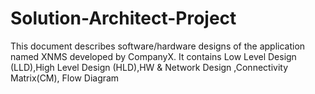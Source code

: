 # Solution-Architect-Project
This document describes software/hardware designs of the application named XNMS developed by CompanyX. It contains Low Level Design (LLD),High Level Design (HLD),HW &amp; Network Design ,Connectivity Matrix(CM), Flow Diagram
